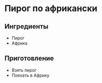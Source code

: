 Пирог по африкански
===================

Ингредиенты
-----------

* Пирог
* Африка

Приготовление
-------------

* Взять пирог
* Поехать в Африку
